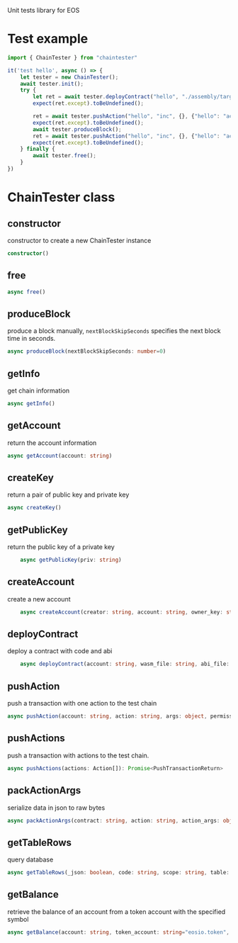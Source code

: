 Unit tests library for EOS

# Test example
```typescript
import { ChainTester } from "chaintester"

it('test hello', async () => {
    let tester = new ChainTester();
    await tester.init();
    try {
        let ret = await tester.deployContract("hello", "./assembly/target/counter.wasm", "./assembly/target/counter.abi");
        expect(ret.except).toBeUndefined();

        ret = await tester.pushAction("hello", "inc", {}, {"hello": "active"});
        expect(ret.except).toBeUndefined();
        await tester.produceBlock();
        ret = await tester.pushAction("hello", "inc", {}, {"hello": "active"});
        expect(ret.except).toBeUndefined();
    } finally {
        await tester.free();
    }
})
```

# ChainTester class

## constructor

constructor to create a new ChainTester instance

```typescript
constructor()
```

## free
```typescript
async free()
```

## produceBlock

produce a block manually, `nextBlockSkipSeconds` specifies the next block time in seconds.

```typescript
async produceBlock(nextBlockSkipSeconds: number=0)
```

## getInfo

get chain information

```typescript
async getInfo()
```

## getAccount

return the account information

```typescript
async getAccount(account: string)
```

## createKey

return a pair of public key and private key

```typescript
async createKey()
```

## getPublicKey

return the public key of a private key

```typescript
    async getPublicKey(priv: string)
```

## createAccount

create a new account

```typescript
    async createAccount(creator: string, account: string, owner_key: string, active_key: string, ram_bytes: number = 5 * 1024 * 1024, stake_net: number = 0, stake_cpu: number = 0)
```

## deployContract

deploy a contract with code and abi

```typescript
    async deployContract(account: string, wasm_file: string, abi_file: string): Promise<PushTransactionReturn>
```

## pushAction

push a transaction with one action to the test chain

```typescript
async pushAction(account: string, action: string, args: object, permissions: object): Promise<PushTransactionReturn>
```

## pushActions

push a transaction with actions to the test chain.

```typescript
async pushActions(actions: Action[]): Promise<PushTransactionReturn>
```

## packActionArgs

serialize data in json to raw bytes

```typescript
async packActionArgs(contract: string, action: string, action_args: object)
```

## getTableRows

query database

```typescript
async getTableRows(_json: boolean, code: string, scope: string, table: string, lower_bound: string, upper_bound: string, limit: number, key_type: string="", index_position: string="", reverse: boolean=false, show_payer: boolean=true)
```

## getBalance

retrieve the balance of an account from a token account with the specified symbol

```typescript
async getBalance(account: string, token_account: string="eosio.token", symbol: string="EOS"): Promise<number>
```
